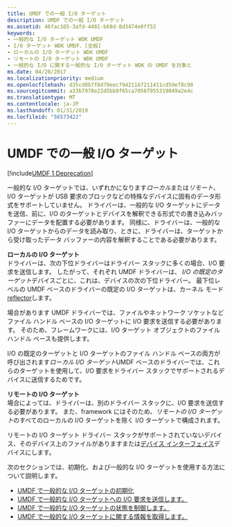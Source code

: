 ```yaml
---
title: UMDF での一般 I/O ターゲット
description: UMDF での一般 I/O ターゲット
ms.assetid: 46fac165-3afd-4481-b68d-8d3474e0ff52
keywords:
- 一般的な I/O ターゲット WDK UMDF
- I/O ターゲット WDK UMDF、[全般]
- ローカルの I/O ターゲット WDK UMDF
- リモートの I/O ターゲット WDK UMDF
- 一般的な I/O に関する一般的な I/O ターゲット WDK の UMDF を対象と
ms.date: 04/20/2017
ms.localizationpriority: medium
ms.openlocfilehash: d35cd8b7f8d79eec794211b7211411cd59ef8c98
ms.sourcegitcommit: a33b7978e22d5bb9f65ca7056f955319049a2e4c
ms.translationtype: MT
ms.contentlocale: ja-JP
ms.lasthandoff: 01/31/2019
ms.locfileid: "56573422"
---
```

# <a name="general-io-targets-in-umdf"></a>UMDF での一般 I/O ターゲット


[!include[UMDF 1 Deprecation](../umdf-1-deprecation.md)]

一般的な I/O ターゲットでは、いずれかになります*ローカル*または*リモート*、I/O ターゲットが USB 要求のブロックなどの特殊なデバイスに固有のデータ形式をサポートしていません。 ドライバーは、一般的な I/O ターゲットにデータを送信、前に、I/O のターゲットとデバイスを解釈できる形式での書き込みバッファーにデータを配置する必要があります。 同様に、ドライバーは、一般的な I/O ターゲットからのデータを読み取り、ときに、ドライバーは、ターゲットから受け取ったデータ バッファーの内容を解釈することである必要があります。

<a href="" id="local-i-o-targets-------"></a>**ローカルの I/O ターゲット**   
ドライバーは、次の下位ドライバーはドライバー スタックに多くの場合、I/O 要求を送信します。 したがって、それぞれ UMDF ドライバーは、 *I/O の既定のターゲット*デバイスごとに、これは、デバイスの次の下位ドライバー。 最下位レベルの UMDF ベースのドライバーの既定の I/O ターゲットは、カーネル モード[reflector](overview-of-the-umdf.md)します。

場合があります UMDF ドライバーでは、ファイルやネットワーク ソケットなどファイル ハンドル ベースの I/O ターゲットに I/O 要求を送信する必要があります。 そのため、フレームワークには、I/O ターゲット オブジェクトのファイル ハンドル ベースも提供します。

I/O の既定のターゲットと I/O ターゲットのファイル ハンドル ベースの両方が呼び出されます*ローカル I/O ターゲット*UMDF ベースのドライバーでは、これらのターゲットを使用して、I/O 要求をドライバー スタックでサポートされるデバイスに送信するためです。

<a href="" id="remote-i-o-targets-------"></a>**リモートの I/O ターゲット**   
場合によっては、ドライバーは、別のドライバー スタックに、I/O 要求を送信する必要があります。 また、framework にはそのため、*リモートの I/O ターゲット*のすべてのローカルの I/O ターゲットを除く I/O ターゲットで構成されます。

リモートの I/O ターゲット ドライバー スタックがサポートされていないデバイス、そのデバイス上のファイルがありますまたは[デバイス インターフェイス](using-device-interfaces-in-umdf-drivers.md)デバイスにします。

次のセクションでは、初期化、および一般的な I/O ターゲットを使用する方法について説明します。

-   [UMDF で一般的な I/O ターゲットの初期化](initializing-a-general-i-o-target-in-umdf.md)
-   [UMDF で一般的な I/O ターゲットへの I/O 要求を送信します。](sending-i-o-requests-to-a-general-i-o-target-in-umdf.md)
-   [UMDF で一般的な I/O ターゲットの状態を制御します。](controlling-a-general-i-o-target-s-state-in-umdf.md)
-   [UMDF で一般的な I/O ターゲットに関する情報を取得します。](obtaining-information-about-a-general-i-o-target-in-umdf.md)

 

 





